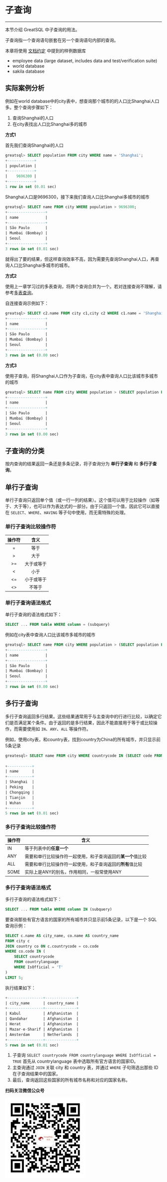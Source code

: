 # 子查询
---

本节介绍 GreatSQL 中子查询的用法。

子查询指一个查询语句嵌套在另一个查询语句内部的查询。

本章将使用 [文档约定](./12-dev-guide.md) 中提到的样例数据库
- employee data (large dataset, includes data and test/verification suite)
- world database
- sakila database

## 实际案例分析
例如在world database中的city表中，想查询那个城市的的人口比Shanghai人口多。整个查询步骤如下：
1. 查询Shanghai的人口
2. 在city表找出人口比Shanghai多的城市

**方式1**

首先我们查询Shanghai的人口
```sql
greatsql> SELECT population FROM city WHERE name = 'Shanghai';
+------------+
| population |
+------------+
|    9696300 |
+------------+
1 row in set (0.01 sec)
```

Shanghai人口是9696300，接下来我们查询人口比Shanghai多城市的城市
```sql
greatsql> SELECT name FROM city WHERE population > 9696300;
+-----------------+
| name            |
+-----------------+
| São Paulo       |
| Mumbai (Bombay) |
| Seoul           |
+-----------------+
3 rows in set (0.01 sec)
```
就得出了要的结果，但这样查询效率不高，因为需要先查询Shanghai人口，再查询人口比Shanghai多城市的城市。

**方式2**

使用上一章学习过的多表查询，将两个查询合并为一个。若对连接查询不理解，请参考[多表查询](./12-4-2-data-select-multi-table.md)。

自连接查询示例如下：
```sql
greatsql> SELECT c2.name FROM city c1,city c2 WHERE c1.name = 'Shanghai' AND c1.`population` < c2.`population`;
+-----------------+
| name            |
+-----------------+
| São Paulo       |
| Mumbai (Bombay) |
| Seoul           |
+-----------------+
3 rows in set (0.00 sec)
```

**方式3**

使用子查询，将Shanghai人口作为子查询，在city表中查询人口比该城市多城市的城市
```sql
greatsql> SELECT name FROM city WHERE population > (SELECT population FROM city WHERE name = 'Shanghai');
+-----------------+
| name            |
+-----------------+
| São Paulo       |
| Mumbai (Bombay) |
| Seoul           |
+-----------------+
3 rows in set (0.00 sec)
```

## 子查询的分类
按内查询的结果返回一条还是多条记录，将子查询分为 **单行子查询** 和 **多行子查询**。

## 单行子查询
单行子查询只返回单个值（或一行一列的结果）。这个值可以用于比较操作（如等于、大于等），也可以作为表达式的一部分。由于只返回一个值，因此它可以直接在 `SELECT`、`WHERE`、`HAVING` 等子句中使用，而无需特殊的处理。

### 单行子查询比较操作符

| 操作符 |            含义            |
| :----: | :------------------------: |
|   =    |            等于            |
|   >    |            大于            |
|   >=   |         大于或等于         |
|   <    |            小于            |
|   <=   |         小于或等于         |
|   <>   |           不等于           |

### 单行子查询语法格式

单行子查询的语法格式如下：
```sql
SELECT ... FROM table WHERE column = (subquery)
```

例如在city表中查询人口比该城市多城市的城市
```sql
greatsql> SELECT name FROM city WHERE population > (SELECT population FROM city WHERE name = 'Shanghai');
+-----------------+
| name            |
+-----------------+
| São Paulo       |
| Mumbai (Bombay) |
| Seoul           |
+-----------------+
3 rows in set (0.00 sec)
```


## 多行子查询

多行子查询返回多行结果。这些结果通常用于与主查询中的行进行比较，以确定它们是否满足某个条件。由于返回的是多行结果，因此不能直接用于等于或比较操作，而需要使用如 `IN`、`ANY`、`ALL` 等操作符。

例如，使用city表，和country表，找到country为China的所有城市，并只显示前5条记录
```sql
greatesql> SELECT name FROM city WHERE countrycode IN (SELECT code FROM country WHERE name = 'China')LIMIT 5;

+-----------+
| name      |
+-----------+
| Shanghai  |
| Peking    |
| Chongqing |
| Tianjin   |
| Wuhan     |
+-----------+
5 rows in set (0.01 sec)
```
### 多行子查询比较操作符

| 操作符 | 含义                                                         |
| ------ | ------------------------------------------------------------ |
| IN     | 等于列表中的**任意一个**                                     |
| ANY    | 需要和单行比较操作符一起使用，和子查询返回的**某一个**值比较 |
| ALL    | 需要和单行比较操作符一起使用，和子查询返回的**所有**值比较   |
| SOME   | 实际上是ANY的别名，作用相同，一般常使用ANY                   |

### 多行子查询语法格式
多行子查询的语法格式如下：
```sql
SELECT ... FROM table WHERE column IN (subquery)
```
要查询那些有官方语言的国家的所有城市并只显示前5条记录，以下是一个 SQL 查询示例：

```sql
SELECT c.name AS city_name, co.name AS country_name  
FROM city c  
JOIN country co ON c.countrycode = co.code  
WHERE co.code IN (  
    SELECT countrycode  
    FROM countrylanguage  
    WHERE IsOfficial = 'T'  
)
LIMIT 5;
```
执行结果如下：
```sql
+----------------+--------------+
| city_name      | country_name |
+----------------+--------------+
| Kabul          | Afghanistan  |
| Qandahar       | Afghanistan  |
| Herat          | Afghanistan  |
| Mazar-e-Sharif | Afghanistan  |
| Amsterdam      | Netherlands  |
+----------------+--------------+
5 rows in set (0.01 sec)
```
1. 子查询 `SELECT countrycode FROM countrylanguage WHERE IsOfficial = TRUE` 首先从 countrylanguage 表中选取所有官方语言的国家ID。
2. 主查询通过 `JOIN` 关联 city 和 country 表，并通过 `WHERE` 子句筛选出那些 ID 在子查询结果中的国家。
3. 最后，查询返回这些国家的所有城市名称和对应的国家名称。




**扫码关注微信公众号**

![greatsql-wx](../greatsql-wx.jpg)
